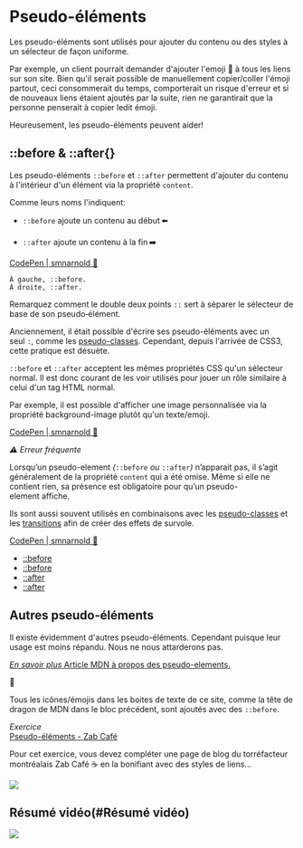 # Pseudo-éléments

Les pseudo-éléments sont utilisés pour ajouter du contenu ou des styles à un sélecteur de façon uniforme.

Par exemple, un client pourrait demander d'ajouter l'emoji 🔗 à tous les liens sur son site. Bien qu'il serait possible de manuellement copier/coller l'émoji partout, ceci consommerait du temps, comporterait un risque d'erreur et si de nouveaux liens étaient ajoutés par la suite, rien ne garantirait que la personne penserait à copier ledit émoji.

Heureusement, les pseudo-éléments peuvent aider!

::before & ::after{}
---------------------------------

Les pseudo-éléments `::before` et `::after` permettent d'ajouter du contenu à l'intérieur d'un élément via la propriété `content`.

Comme leurs noms l'indiquent:

*   `::before` ajoute un contenu au début ⬅️
    
*   `::after` ajoute un contenu à la fin ➡️
    

[CodePen | smnarnold 👀](https://codepen.io/smnarnold/pen/4a65e880ebe29e280021ee4bff323b24)

```À gauche, ::before.```  
```À droite, ::after.```

Remarquez comment le double deux points `::` sert à séparer le sélecteur de base de son pseudo‑élément.

Anciennement, il était possible d'écrire ses pseudo-éléments avec un seul `:`, comme les [pseudo-classes](/cours/css/pseudo-classes). Cependant, depuis l'arrivée de CSS3, cette pratique est désuète.

`::before` et `::after` acceptent les mêmes propriétés CSS qu'un sélecteur normal. Il est donc courant de les voir utilisés pour jouer un rôle similaire à celui d'un tag HTML normal.

Par exemple, il est possible d'afficher une image personnalisée via la propriété background-image plutôt qu'un texte/emoji.

[CodePen | smnarnold 👀](https://codepen.io/smnarnold/pen/c74ccfd271d3dc05ff9ed9ae79046f81)

_⚠︎ Erreur fréquente_

Lorsqu’un pseudo-element _(_`::before` _ou_ `::after`_)_ n’apparait pas, il s’agit généralement de la propriété `content` qui a été omise. Même si elle ne contient rien, sa présence est obligatoire pour qu’un pseudo-element affiche.

Ils sont aussi souvent utilisés en combinaisons avec les [pseudo-classes](/cours/css/pseudo-classes) et les [transitions](/cours/css/transition) afin de créer des effets de survole.

[CodePen | smnarnold 👀](https://codepen.io/smnarnold/pen/550cf312a5f562e09bc037729925c437)

*   [::before](https://developer.mozilla.org/fr/docs/Web/CSS/::before)
*   [::before](https://www.w3schools.com/cssref/sel_before.asp)
*   [::after](https://developer.mozilla.org/fr/docs/Web/CSS/::after)
*   [::after](https://www.w3schools.com/cssref/sel_after.asp)

Autres pseudo-éléments
-------------------------------------------------

Il existe évidemment d'autres pseudo-éléments. Cependant puisque leur usage est moins répandu. Nous ne nous attarderons pas.

[_En savoir plus_ Article MDN à propos des pseudo-elements.](https://developer.mozilla.org/fr/docs/Web/CSS/Pseudo-elements#Liste_des_pseudo-%C3%A9l%C3%A9ments)

🤫

Tous les icônes/émojis dans les boites de texte de ce site, comme la tête de dragon de MDN dans le bloc précédent, sont ajoutés avec des `::before`.

_Exercice_  
[Pseudo-éléments - Zab Café](/exercices/css/pseudo-elements-zab-cafe)

Pour cet exercice, vous devez compléter une page de blog du torréfacteur montréalais Zab Café ☕️ en la bonifiant avec des styles de liens...

   ![](/img/asset/YXNzZXRzL3BhZ2UtcHJldmlld3MvcHNldWRvLWVsZW1lbnRzLXphYi1hcGVyY3UucG5n?w=185&s=0275584969bcbfa8b3f9bc5104be58f3)

Résumé vidéo(#Résumé vidéo)
-----------------------------

[![](https://img.youtube.com/vi/e1KpKBHJOrA/0.jpg)](https://www.youtube.com/watch?v=e1KpKBHJOrA)
